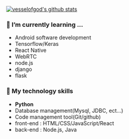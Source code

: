 [![vesselofgod's github stats](https://github-readme-stats.vercel.app/api?username=vesselofgod&show_icons=true&hide_border=true&include_all_commits=true)](https://github.com/vesselofgod)


### 🌱 I’m currently learning ...
- Android software development
- Tensorflow/Keras
- React Native
- WebRTC
- node.js
- django
- flask


### 🔭 My technology skills
- **Python**
- Database management(Mysql, JDBC, ect...)
- Code management tool(Git/github)
- front-end : HTML/CSS/JavaScript/React
- back-end : Node.js, Java


<!--
**vesselofgod/vesselofgod** is a ✨ _special_ ✨ repository because its `README.md` (this file) appears on your GitHub profile.

Here are some ideas to get you started:

- 🌱 I’m currently learning ...
- 👯 I’m looking to collaborate on ...
- 🤔 I’m looking for help with ...
- 💬 Ask me about ...
- 📫 How to reach me: ...
- 😄 Pronouns: ...
- ⚡ Fun fact: ...
-->
